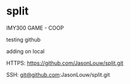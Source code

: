 # split
IMY300 GAME -  COOP

testing github

adding on local

HTTPS: https://github.com/JasonLouw/split.git

SSH: git@github.com:JasonLouw/split.git
